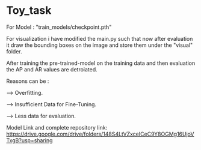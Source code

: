 # Toy_task

For Model : "train_models/checkpoint.pth"

For visualization i have modified the main.py such that now after evaluation it draw the bounding boxes on the image and store them under the "visual" folder.

After training the pre-trained-model on the training data and then evaluation the AP and AR values are detroiated.

Reasons can be :

--> Overfitting.

--> Insufficient Data for Fine-Tuning.

--> Less data for evaluation.

Model Link and complete repository link: https://drive.google.com/drive/folders/148S4LtVZxceICeC9Y8OGMg16UjoVTxgB?usp=sharing


